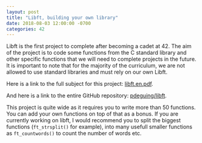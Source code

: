```yaml
---
layout: post
title: "Libft, building your own library"
date: 2018-08-03 12:00:00 -0700
categories: 42
---
```

Libft is the first project to complete after becoming a cadet at 42. The aim of the project is to code some functions from the C standard library and other specific functions that we will need to complete projects in the future. It is important to note that for the majority of the curriculum, we are not allowed to use standard libraries and must rely on our own Libft.

Here is a link to the full subject for this project: [libft.en.pdf](https://github.com/pdeguing/libft/blob/master/libft.en.pdf).

And here is a link to the entire GitHub repository: [pdeguing/libft](https://github.com/pdeguing/libft).

This project is quite wide as it requires you to write more than 50 functions. You can add your own functions on top of that as a bonus. If you are currently working on libft, I would recommend you to split the biggest functions (`ft_strsplit()` for example), into many usefull smaller functions as `ft_countwords()` to count the number of words etc.
